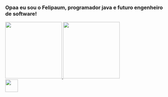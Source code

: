 ### Opaa eu sou o Felipaum, programador java e futuro engenheiro de software!

<div>
<a href="https://github.com/feelipaum">
<img height="180em" src="https://github-readme-stats.vercel.app/api?username=feelipaum&show_icons=true&theme=dracula&include_all_commits=true&count_private=true"/>
<img height="180em" src="https://github-readme-stats.vercel.app/api/top-langs/?username=feelipaum&layout=compact&langs_count=7&theme=dracula"/>
</div>

<img src="https://cdn.jsdelivr.net/gh/devicons/devicon/icons/java/java-original.svg" width="40" height="40"/>

<!--
**feelipaum/feelipaum** is a ✨ _special_ ✨ repository because its `README.md` (this file) appears on your GitHub profile.

Here are some ideas to get you started:

- 🔭 I’m currently working on ...
- 🌱 I’m currently learning ...
- 👯 I’m looking to collaborate on ...
- 🤔 I’m looking for help with ...
- 💬 Ask me about ...
- 📫 How to reach me: ...
- 😄 Pronouns: ...
- ⚡ Fun fact: ...
-->
